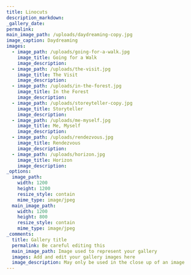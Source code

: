 ```yaml
---
title: Linocuts
description_markdown:
_gallery_date:
permalink:
main_image_path: /uploads/daydreaming-copy.jpg
image_caption: Daydreaming
images:
  - image_path: /uploads/going-for-a-walk.jpg
    image_title: Going for a Walk
    image_description:
  - image_path: /uploads/the-visit.jpg
    image_title: The Visit
    image_description:
  - image_path: /uploads/in-the-forest.jpg
    image_title: In the Forest
    image_description:
  - image_path: /uploads/storeyteller-copy.jpg
    image_title: Storyteller
    image_description:
  - image_path: /uploads/me-myself.jpg
    image_title: Me, Myself
    image_description:
  - image_path: /uploads/rendezvous.jpg
    image_title: Rendezvous
    image_description:
  - image_path: /uploads/horizon.jpg
    image_title: Horizon
    image_description:
_options:
  image_path:
    width: 1200
    height: 1200
    resize_style: contain
    mime_type: image/jpeg
  main_image_path:
    width: 1200
    height: 800
    resize_style: contain
    mime_type: image/jpeg
_comments:
  title: Gallery title
  permalink: Be careful editing this
  main_image_path: Image used to represent your gallery
  images: Add and edit your gallery images here
  image_description: May only be used in the close up of an image
---
```

